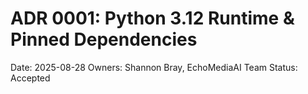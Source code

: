 # ADR 0001: Python 3.12 Runtime & Pinned Dependencies
Date: 2025-08-28
Owners: Shannon Bray, EchoMediaAI Team
Status: Accepted